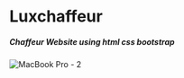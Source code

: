# Luxchaffeur

##### Chaffeur Website using html css bootstrap

![MacBook Pro - 2](https://user-images.githubusercontent.com/103447604/181289208-eb0ce824-ce6b-41ce-9bc5-0e640675e6dc.png)
